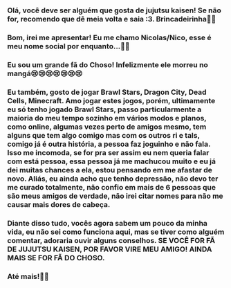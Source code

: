 ### Olá, você deve ser alguém que gosta de jujutsu kaisen! Se não for, recomendo que dê meia volta e saia :3. Brincadeirinha👻👻
### Bom, irei me apresentar! Eu me chamo Nicolas/Nico, esse é meu nome social por enquanto...🤜🤛
### Eu sou um grande fã do Choso! Infelizmente ele morreu no mangá😢😢😢😢😢😢😢
### Eu também, gosto de jogar Brawl Stars, Dragon City, Dead Cells, Minecraft. Amo jogar estes jogos, porém, ultimamente eu só tenho jogado Brawl Stars, passo particularmente a maioria do meu tempo sozinho em vários modos e planos, como online, algumas vezes perto de amigos mesmo, tem alguns que tem algo comigo mas com os outros ri e tals, comigo já é outra história, a pessoa faz joguinho e não fala. Isso me incomoda, se for pra ser assim eu nem queria falar com está pessoa, essa pessoa já me machucou muito e eu já dei muitas chances a ela, estou pensando em me afastar de novo. Aliás, eu ainda acho que tenho depressão, não devo ter me curado totalmente, não confio em mais de 6 pessoas que são meus amigos de verdade, não irei citar nomes para não me causar mais dores de cabeça. 
### Diante disso tudo, vocês agora sabem um pouco da minha vida, eu não sei como funciona aqui, mas se tiver como alguém comentar, adoraria ouvir alguns conselhos. SE VOCÊ FOR FÃ DE JUJUTSU KAISEN, POR FAVOR VIRE MEU AMIGO! AINDA MAIS SE FOR FÃ DO CHOSO.
### Até mais!👾👻
